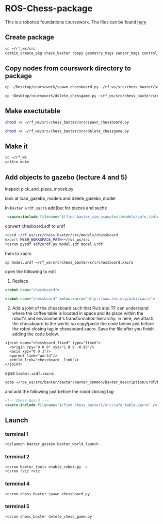 # ROS-Chess-package

This is a robotics foundations coursework. The files can be found [here](https://moodle.gla.ac.uk/course/view.php?id=34588)

## Create package

```bash
cd ~/rf_ws/src
catkin_create_pkg chess_baxter rospy geometry_msgs sensor_msgs control_msgs trajectory_msgs baxter_core_msgs baxter_interface
```

## Copy nodes from courswork directory to package

```bash
cp ~/Desktop/coursework/spawn_chessboard.py ~/rf_ws/src/chess_baxter/src/spawn_chessboard.py
```

```bash
cp ~Desktop/coursework/delete_chessgame.py ~/rf_ws/src/chess_baxter/src/delete_chessgame.py
```

## Make exectutable

```bash
chmod +x ~/rf_ws/src/chess_baxter/src/spawn_chessboard.py
```

```bash
chmod +x ~/rf_ws/src/chess_baxter/src/delete_chessgame.py
```

## Make it

```bash
cd ~/rf_ws
catkin_make
```

## Add objects to gazebo (lecture 4 and 5)

inspect pick_and_place_moveit.py

look at load_gazebo_models and delete_gazebo_model

In `baxter.urdf.xacro` add(but for pieces and such):

```xml
 <xacro:include filename="$(find baxter_sim_examples)/models/cafe_table/cafe_table.xacro" />
```

convert chesboard.sdf to urdf 

```bash
roscd ~/rf_ws/src/chess_baxter/src/models/chessboard
export MESH_WORKSPACE_PATH=~/ros_ws/src
rosrun pysdf sdf2urdf.py model.sdf model.urdf
```

then to xacro

```bash
cp model.urdf ~/rf_ws/src/chess_baxter/src/chessboard.xacro
```

open the following to edit

1. Replace 
```xml
<robot name="chessboard"> 
```
```xml
<robot name="chessboard" xmlns:xacro="http://www.ros.org/wiki/xacro">
```

2. Add a joint of the chessboard such that Rviz and TF can understand where the coffee table is located in space and its place within the robot's and environment's transformation hierarchy. In here, we attach the chessboard to the world, so copy/paste the code below just before the robot closing tag in chessboard.xacro. Save the file after you finish adding the code below.

```
<joint name="chessboard_fixed" type="fixed">
  <origin rpy="0 0 0" xyz="1.0 0 -0.93"/>
  <axis xyz="0 0 1"/>
  <parent link="world"/>
  <child link="chessboard__link"/>
</joint>
```

open `baxter.urdf.xacro`:

```bash
code ~/ros_ws/src/baxter/baxter/baxter_common/baxter_description/urdf/baxter.urdf.xacro
```

 and add the following just before the robot closing tag:
 
 ```xml
<!-- Chess Board -->
<xacro:include filename="$(find chess_baxter)/src/cafe_table.xacro" />
```

## Launch

### terminal 1

```bash
roslaunch baxter_gazebo baxter_world.launch
```

### terminal 2

```bash
rosrun baxter_tools enable_robot.py -e
rosrun rviz rviz
```

### terminal 4

```bash
rosrun chess_baxter spawn_chessboard.py
```

### terminal 5

```bash
rosrun chess_baxter delete_chess_game.py
```
